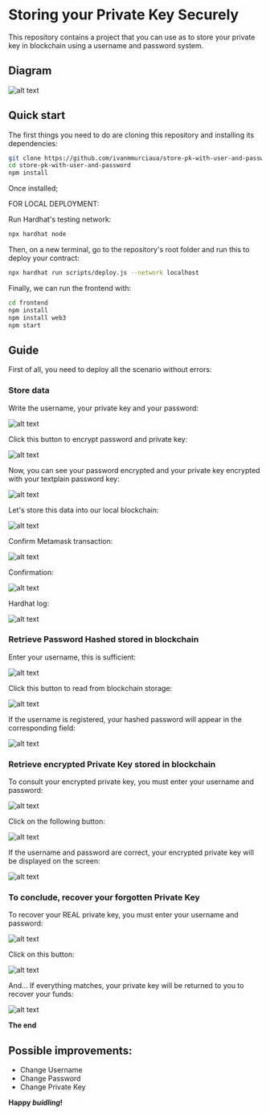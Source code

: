 # Storing your Private Key Securely

This repository contains a project that you can use as to store your private key in blockchain using a username and password system.

## Diagram
![alt text](https://github.com/ivanmmurciaua/store-pk-with-user-and-password/blob/main/images/diagram.png?raw=true)

## Quick start

The first things you need to do are cloning this repository and installing its
dependencies:

```sh
git clone https://github.com/ivanmmurciaua/store-pk-with-user-and-password
cd store-pk-with-user-and-password
npm install
```

Once installed;

FOR LOCAL DEPLOYMENT:

Run Hardhat's testing network:

```sh
npx hardhat node
```

Then, on a new terminal, go to the repository's root folder and run this to
deploy your contract:

```sh
npx hardhat run scripts/deploy.js --network localhost
```

Finally, we can run the frontend with:

```sh
cd frontend
npm install
npm install web3
npm start
```

## Guide

First of all, you need to deploy all the scenario without errors:

### Store data

Write the username, your private key and your password:

![alt text](https://github.com/ivanmmurciaua/store-pk-with-user-and-password/blob/main/images/tutorial/store_1.jpg?raw=true)

Click this button to encrypt password and private key:

![alt text](https://github.com/ivanmmurciaua/store-pk-with-user-and-password/blob/main/images/tutorial/store_2.jpg?raw=true)

Now, you can see your password encrypted and your private key encrypted with your textplain password key:

![alt text](https://github.com/ivanmmurciaua/store-pk-with-user-and-password/blob/main/images/tutorial/store_3.jpg?raw=true)

Let's store this data into our local blockchain:

![alt text](https://github.com/ivanmmurciaua/store-pk-with-user-and-password/blob/main/images/tutorial/store_4.jpg?raw=true)

Confirm Metamask transaction:

![alt text](https://github.com/ivanmmurciaua/store-pk-with-user-and-password/blob/main/images/tutorial/store_5.jpg?raw=true)

Confirmation:

![alt text](https://github.com/ivanmmurciaua/store-pk-with-user-and-password/blob/main/images/tutorial/store_6.jpg?raw=true)

Hardhat log:

![alt text](https://github.com/ivanmmurciaua/store-pk-with-user-and-password/blob/main/images/tutorial/store_7.jpg?raw=true)


### Retrieve Password Hashed stored in blockchain


Enter your username, this is sufficient:

![alt text](https://github.com/ivanmmurciaua/store-pk-with-user-and-password/blob/main/images/tutorial/password_1.jpg?raw=true)

Click this button to read from blockchain storage:

![alt text](https://github.com/ivanmmurciaua/store-pk-with-user-and-password/blob/main/images/tutorial/password_2.jpg?raw=true)

If the username is registered, your hashed password will appear in the corresponding field:

![alt text](https://github.com/ivanmmurciaua/store-pk-with-user-and-password/blob/main/images/tutorial/password_3.jpg?raw=true)


### Retrieve encrypted Private Key stored in blockchain


To consult your encrypted private key, you must enter your username and password:

![alt text](https://github.com/ivanmmurciaua/store-pk-with-user-and-password/blob/main/images/tutorial/aespk_1.jpg?raw=true)

Click on the following button:

![alt text](https://github.com/ivanmmurciaua/store-pk-with-user-and-password/blob/main/images/tutorial/aespk_2.jpg?raw=true)

If the username and password are correct, your encrypted private key will be displayed on the screen:

![alt text](https://github.com/ivanmmurciaua/store-pk-with-user-and-password/blob/main/images/tutorial/aespk_3.jpg?raw=true)


### To conclude, recover your forgotten Private Key  


To recover your REAL private key, you must enter your username and password:

![alt text](https://github.com/ivanmmurciaua/store-pk-with-user-and-password/blob/main/images/tutorial/pk_1.jpg?raw=true)

Click on this button:

![alt text](https://github.com/ivanmmurciaua/store-pk-with-user-and-password/blob/main/images/tutorial/pk_2.jpg?raw=true)

And... If everything matches, your private key will be returned to you to recover your funds:

![alt text](https://github.com/ivanmmurciaua/store-pk-with-user-and-password/blob/main/images/tutorial/pk_3.jpg?raw=true)


**The end**

## Possible improvements:

- Change Username
- Change Password
- Change Private Key

**Happy _buidling_!**
